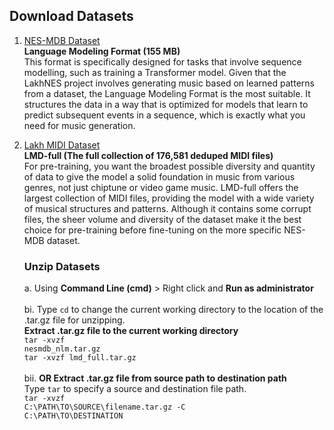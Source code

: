 ## Download Datasets
1. [NES-MDB Dataset](https://drive.google.com/file/d/1Z6RtPpKWCTYUJjvRV3PhyYuEDzdT82r4/view)<br />
   **Language Modeling Format (155 MB)** <br />
   This format is specifically designed for tasks that involve sequence modelling, such as training a Transformer model. Given that the LakhNES project involves generating music based on learned patterns from a dataset, the Language Modeling Format is the most suitable. It structures the data in a way that is optimized for models that learn to predict subsequent events in a sequence, which is exactly what you need for music generation.

2. [Lakh MIDI Dataset](https://colinraffel.com/projects/lmd/)<br />
   **LMD-full (The full collection of 176,581 deduped MIDI files)** <br />
   For pre-training, you want the broadest possible diversity and quantity of data to give the model a solid foundation in music from various genres, not just chiptune or video game music. LMD-full offers the largest collection of MIDI files, providing the model with a wide variety of musical structures and patterns. Although it contains some corrupt files, the sheer volume and diversity of the dataset make it the best choice for pre-training before fine-tuning on the more specific NES-MDB dataset.

   ### Unzip Datasets
   a. Using **Command Line (cmd)** > Right click and **Run as administrator** <br /><br />
   bi. Type <code>cd</code> to change the current working directory to the location of the .tar.gz file for unzipping. <br />
   **Extract .tar.gz file to the current working directory** <br />
   <code>tar -xvzf nesmdb_nlm.tar.gz</code> <br />
   <code>tar -xvzf lmd_full.tar.gz</code> <br /><br />
   bii. **OR Extract .tar.gz file from source path to destination path** <br />
   Type <code>tar</code> to specify a source and destination file path. <br />
   <code>tar -xvzf C:\PATH\TO\SOURCE\filename.tar.gz -C C:\PATH\TO\DESTINATION</code>
   
   
   
